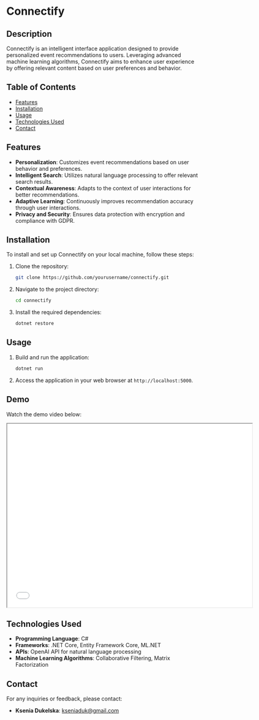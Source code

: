 # Connectify

## Description
Connectify is an intelligent interface application designed to provide personalized event recommendations to users. Leveraging advanced machine learning algorithms, Connectify aims to enhance user experience by offering relevant content based on user preferences and behavior.

## Table of Contents
- [Features](#features)
- [Installation](#installation)
- [Usage](#usage)
- [Technologies Used](#technologies-used)
- [Contact](#contact)

## Features
- **Personalization**: Customizes event recommendations based on user behavior and preferences.
- **Intelligent Search**: Utilizes natural language processing to offer relevant search results.
- **Contextual Awareness**: Adapts to the context of user interactions for better recommendations.
- **Adaptive Learning**: Continuously improves recommendation accuracy through user interactions.
- **Privacy and Security**: Ensures data protection with encryption and compliance with GDPR.

## Installation
To install and set up Connectify on your local machine, follow these steps:

1. Clone the repository:
    ```sh
    git clone https://github.com/yourusername/connectify.git
    ```
2. Navigate to the project directory:
    ```sh
    cd connectify
    ```
3. Install the required dependencies:
    ```sh
    dotnet restore
    ```

## Usage
1. Build and run the application:
    ```sh
    dotnet run
    ```
2. Access the application in your web browser at `http://localhost:5000`.

## Demo
Watch the demo video below:

<iframe src="[https://drive.google.com/file/d/13wssIHiDhV94BjhIt58MSYKeL_ryMlIv/view?usp=sharing](https://youtu.be/4SbBj-cBQuM)" width="640" height="480"></iframe>

## Technologies Used
- **Programming Language**: C#
- **Frameworks**: .NET Core, Entity Framework Core, ML.NET
- **APIs**: OpenAI API for natural language processing
- **Machine Learning Algorithms**: Collaborative Filtering, Matrix Factorization
  
## Contact
For any inquiries or feedback, please contact:
- **Ksenia Dukelska**: kseniaduk@gmail.com
